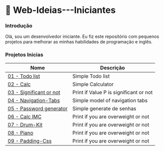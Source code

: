 # :floppy_disk: Web-Ideias---Iniciantes

### Introdução

Olá, sou um desenvolvedor iniciante. Eu fiz este repositório com pequenos projetos para melhorar as minhas habilidades de programação e inglês.

### Projetos Inicias

| Nome                                                                                                               | Descrição                              |
| ------------------------------------------------------------------------------------------------------------------ | -------------------------------------- |
| [01 - Todo list](https://github.com/gabrielcosta-png/Web-Ideias---Begginers/blob/master/To_do_list/README.md)      | Simple Todo list                       |
| [02 - Calc](https://github.com/gabrielcosta-png/Web-Ideias---Begginers/blob/master/Calc/README.md)                 | Simple Calculator                      |
| [03 - Significant or not](https://github.com/gabrielcosta-png/Web-Ideias---Begginers/blob/master/valorp/README.md) | Print if Value P is significant or not |
| [04 - Navigation-Tabs](https://github.com/gabrielcosta-png/Web-Ideias---Begginers/blob/master/valorp/README.md)    | Simple model of navigation tabs        |
| [05 - Password generator](https://github.com/gabrielcosta-png/Web-Ideias---Begginers/blob/master/valorp/README.md) | Simple generate de senhas              |
| [06 - Calc IMC](https://github.com/gabrielcosta-png/Web-Ideias---Begginers/blob/master/valorp/README.md)           | Print if you are overweight or not     |
| [07 - Drum-Kit](https://github.com/gabrielcosta-png/Web-Ideias---Begginers/blob/master/valorp/README.md)           | Print if you are overweight or not     |
| [08 - Piano](https://github.com/gabrielcosta-png/Web-Ideias---Begginers/blob/master/valorp/README.md)              | Print if you are overweight or not     |
| [09 - Padding-Css](https://github.com/gabrielcosta-png/Web-Ideias---Begginers/blob/master/valorp/README.md)        | Print if you are overweight or not     |
